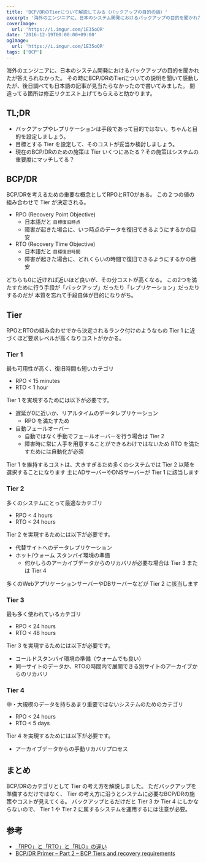 ```yaml
---
title: 'BCP/DRのTierについて解説してみる（バックアップの目的の話）'
excerpt: '海外のエンジニアに、日本のシステム開発におけるバックアップの目的を聞かれたが答えられなかった。その時にBCP/DRのTierについての説明を聞いて感動したが、後日調べても日本語の記事が見当たらなかったので書いてみました。'
coverImage: 
  url: 'https://i.imgur.com/1E35oQR'
date: '2016-12-19T00:00:00+09:00'
ogImage:
  url: 'https://i.imgur.com/1E35oQR'
tags: ['BCP']
---
```


海外のエンジニアに、日本のシステム開発におけるバックアップの目的を聞かれたが答えられなかった。
その時にBCP/DRのTierについての説明を聞いて感動したが、後日調べても日本語の記事が見当たらなかったので書いてみました。
間違ってる箇所は修正リクエスト上げてもらえると助かります。

## TL;DR

* バックアップやレプリケーションは手段であって目的ではない。ちゃんと目的を設定しましょう。
* 目標とする Tier を設定して、そのコストが妥当か検討しましょう。
* 現在のBCP/DRのための施策は Tier いくつにあたる？その施策はシステムの重要度にマッチしてる？

## BCP/DR

BCP/DRを考えるための重要な概念としてRPOとRTOがある。
この２つの値の組み合わせで Tier が決定される。

* RPO (Recovery Point Objective)
    - 日本語だと `目標復旧時点`
    - 障害が起きた場合に、いつ時点のデータを復旧できるようにするかの目安
* RTO (Recovery Time Objective)
    - 日本語だと `目標復旧時間`
    - 障害が起きた場合に、どれくらいの時間で復旧できるようにするかの目安

どちらも0に近ければ近いほど良いが、その分コストが高くなる。
この2つを満たすために行う手段が「バックアップ」だったり「レプリケーション」だったりするのだが
本質を忘れて手段自体が目的になりがち。

## Tier

RPOとRTOの組み合わせでから決定されるランク付けのようなもの
Tier 1 に近づくほど要求レベルが高くなりコストがかかる。

### Tier 1

最も可用性が高く、復旧時間も短いカテゴリ

* RPO < 15 minutes
* RTO <  1 hour

Tier 1 を実現するためには以下が必要です。

* 遅延が0に近いか、リアルタイムのデータレプリケーション
    - RPO を満たすため
* 自動フェールオーバー
    - 自動ではなく手動でフェールオーバーを行う場合は Tier 2 
    - 障害時に常に人手を用意することができるわけではないため RTO を満たすためには自動化が必須

Tier 1 を維持するコストは、大きすぎるため多くのシステムでは Tier 2 以降を選択することになります
主にADサーバーやDNSサーバーが Tier 1 に該当します

### Tier 2

多くのシステムにとって最適なカテゴリ

* RPO <  4 hours
* RTO < 24 hours

Tier 2 を実現するためには以下が必要です。

* 代替サイトへのデータレプリケーション
* ホット/ウォーム スタンバイ環境の準備
    - 何かしらのアーカイブデータからのリカバリが必要な場合は Tier 3 または Tier 4

多くのWebアプリケーションサーバーやDBサーバーなどが Tier 2 に該当します

### Tier 3

最も多く使われているカテゴリ

* RPO < 24 hours
* RTO < 48 hours

Tier 3 を実現するためには以下が必要です。

* コールドスタンバイ環境の準備（ウォームでも良い）
* 同一サイトのデータか、RTOの時間内で展開できる別サイトのアーカイブからのリカバリ

### Tier 4

中・大規模のデータを持ちあまり重要ではないシステムのためのカテゴリ

* RPO < 24 hours
* RTO < 5 days

Tier 4 を実現するためには以下が必要です。

* アーカイブデータからの手動リカバリプロセス

## まとめ

BCP/DRのカテゴリとして Tier の考え方を解説しました。
ただバックアップを準備するだけではなく、 Tier の考え方に沿うとシステムに必要なBCP/DRの施策やコストが見えてくる。
バックアップとるだけだと Tier 3 か Tier 4 にしかならないので、 Tier 1 や Tier 2 に属するシステムを運用するには注意が必要。

## 参考

* [「RPO」と「RTO」と「RLO」の違い](http://wa3.i-3-i.info/diff146recovery.html)
* [BCP/DR Primer – Part 2 – BCP Tiers and recovery requirements](http://discoposse.com/2012/07/15/bcpdr-primer-part-2-bcp-tiers-and-recovery-requirements/)
